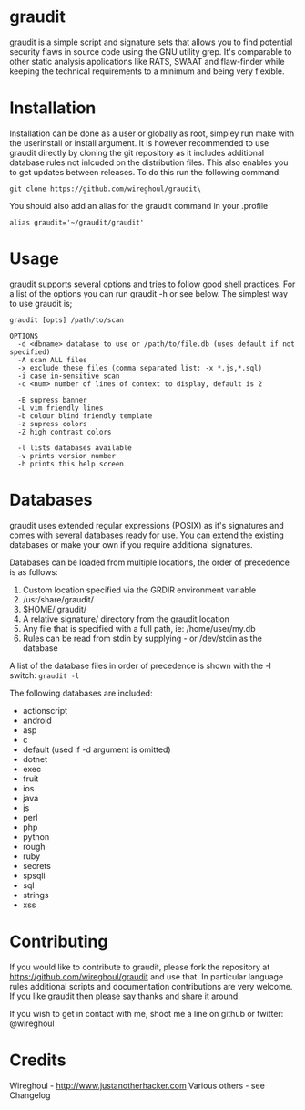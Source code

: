 graudit
===============================================================================
graudit is a simple script and signature sets that allows you to find potential 
security flaws in source code using the GNU utility grep. It's comparable to 
other static analysis applications like RATS, SWAAT and flaw-finder while 
keeping the technical requirements to a minimum and being very flexible.

Installation
===============================================================================
Installation can be done as a user or globally as root, simpley run make with
the userinstall or install argument. It is however recommended to use graudit
directly by cloning the git repository as it includes additional database rules
not inlcuded on the distribution files. This also enables you to get updates
between releases. To do this run the following command:

```
git clone https://github.com/wireghoul/graudit\
```

You should also add an alias for the graudit command in your .profile
```
alias graudit='~/graudit/graudit'
```

Usage
===============================================================================
graudit supports several options and tries to follow good shell practices. For
a list of the options you can run graudit -h or see below. The simplest way to 
use graudit is;

```
graudit [opts] /path/to/scan

OPTIONS
  -d <dbname> database to use or /path/to/file.db (uses default if not specified)
  -A scan ALL files
  -x exclude these files (comma separated list: -x *.js,*.sql)
  -i case in-sensitive scan
  -c <num> number of lines of context to display, default is 2

  -B supress banner
  -L vim friendly lines
  -b colour blind friendly template
  -z supress colors
  -Z high contrast colors
  
  -l lists databases available
  -v prints version number
  -h prints this help screen
```

Databases
===============================================================================
graudit uses extended regular expressions (POSIX) as it's signatures and comes 
with several databases ready for use. You can extend the existing databases or 
make your own if you require additional signatures.

Databases can be loaded from multiple locations, the order of precedence is as
follows:
  1. Custom location specified via the GRDIR environment variable
  2. /usr/share/graudit/
  3. $HOME/.graudit/
  4. A relative signature/ directory from the graudit location
  5. Any file that is specified with a full path, ie: /home/user/my.db
  6. Rules can be read from stdin by supplying - or /dev/stdin as the database

A list of the database files in order of precedence is shown with the -l switch:
`graudit -l`

The following databases are included:
  - actionscript
  - android
  - asp
  - c
  - default (used if -d argument is omitted)
  - dotnet
  - exec
  - fruit
  - ios
  - java
  - js
  - perl
  - php
  - python
  - rough
  - ruby
  - secrets
  - spsqli
  - sql
  - strings
  - xss

Contributing
===============================================================================
If you would like to contribute to graudit, please fork the repository at 
https://github.com/wireghoul/graudit and use that. In particular language rules
additional scripts and documentation contributions are very welcome.
If you like graudit then please say thanks and share it around.

If you wish to get in contact with me, shoot me a line on github or twitter: 
@wireghoul

Credits
===============================================================================
Wireghoul - http://www.justanotherhacker.com
Various others - see Changelog
